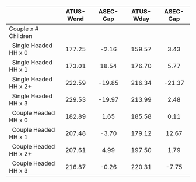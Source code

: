 
|                      |    ATUS-Wend |     ASEC-Gap |    ATUS-Wday |     ASEC-Gap |
| -------------------- | :----------: | :----------: | :----------: | :----------: |
| Couple x # Children  |              |              |              |              |
| &nbsp;&nbsp;Single Headed HH x 0 |       177.25 |        -2.16 |       159.57 |         3.43 |
| &nbsp;&nbsp;Single Headed HH x 1 |       173.01 |        18.54 |       176.70 |         5.77 |
| &nbsp;&nbsp;Single Headed HH x 2+ |       222.59 |       -19.85 |       216.34 |       -21.37 |
| &nbsp;&nbsp;Single Headed HH x 3 |       229.53 |       -19.97 |       213.99 |         2.48 |
| &nbsp;&nbsp;Couple Headed HH x 0 |       182.89 |         1.65 |       185.58 |         0.11 |
| &nbsp;&nbsp;Couple Headed HH x 1 |       207.48 |        -3.70 |       179.12 |        12.67 |
| &nbsp;&nbsp;Couple Headed HH x 2+ |       207.61 |         4.99 |       197.50 |         1.79 |
| &nbsp;&nbsp;Couple Headed HH x 3 |       216.87 |        -0.26 |       220.31 |        -7.75 |

